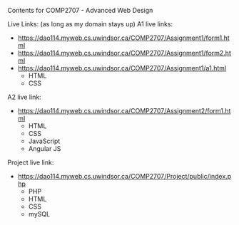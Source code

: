 Contents for COMP2707 - Advanced Web Design

Live Links: (as long as my domain stays up)
A1 live links: 
* https://dao114.myweb.cs.uwindsor.ca/COMP2707/Assignment1/form1.html
* https://dao114.myweb.cs.uwindsor.ca/COMP2707/Assignment1/form2.html
* https://dao114.myweb.cs.uwindsor.ca/COMP2707/Assignment1/a1.html
    * HTML
    * CSS

A2 live link:
* https://dao114.myweb.cs.uwindsor.ca/COMP2707/Assignment2/form1.html
    * HTML
    * CSS
    * JavaScript
    * Angular JS

Project live link: 
* https://dao114.myweb.cs.uwindsor.ca/COMP2707/Project/public/index.php
    * PHP
    * HTML
    * CSS
    * mySQL
